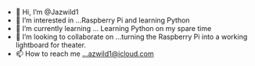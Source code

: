 - 👋 Hi, I’m @Jazwild1
- 👀 I’m interested in ...Raspberry Pi and learning Python
- 🌱 I’m currently learning ... Learning Python on my spare time
- 💞️ I’m looking to collaborate on ...turning the Raspberry Pi into a working lightboard for theater. 
- 📫 How to reach me ...azwild1@icloud.com

<!---
Jazwild1/Jazwild1 is a ✨ special ✨ repository because its `README.md` (this file) appears on your GitHub profile.
You can click the Preview link to take a look at your changes.
--->
